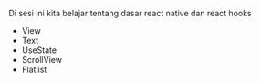 Di sesi ini kita belajar tentang dasar react native dan react hooks

- View
- Text
- UseState
- ScrollView
- Flatlist
